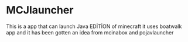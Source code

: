 # MCJlauncher
This is a app that can launch Java EDİTİON of minecraft it uses boatwalk app and it has been gotten an idea from mcinabox and pojavlauncher
